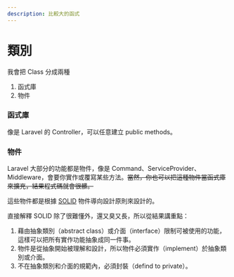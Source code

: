 ```yaml
---
description: 比較大的函式
---
```


# 類別

我會把 Class 分成兩種

1. 函式庫
2. 物件

### 函式庫

像是 Laravel 的 Controller，可以任意建立 public methods。



### 物件

Laravel 大部分的功能都是物件，像是 Command、ServiceProvider、Middleware，會要你實作或覆寫某些方法。~~當然，你也可以把這種物件當函式庫來擴充，結果程式碼就會很髒。~~



這些物件都是根據 [SOLID](https://w.wiki/7tBC) 物件導向設計原則來設計的。



直接解釋 SOLID  除了很難懂外，還又臭又長，所以從結果講重點：

1. 藉由抽象類別（abstract class）或介面（interface）限制可被使用的功能，這樣可以把所有實作功能抽象成同一件事。
2. 物件是從抽象開始被理解和設計，所以物件必須實作（implement）於抽象類別或介面。
3. 不在抽象類別和介面的規範內，必須封裝（defind to private）。









